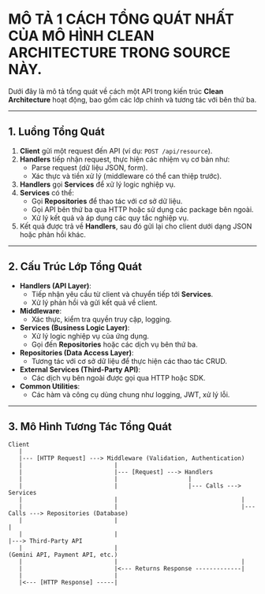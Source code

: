 # MÔ TẢ 1 CÁCH TỔNG QUÁT NHẤT CỦA MÔ HÌNH CLEAN ARCHITECTURE TRONG SOURCE NÀY.
Dưới đây là mô tả tổng quát về cách một API trong kiến trúc **Clean Architecture** hoạt động, bao gồm các lớp chính và tương tác với bên thứ ba.

---

## 1. **Luồng Tổng Quát**

1. **Client** gửi một request đến API (ví dụ: `POST /api/resource`).
2. **Handlers** tiếp nhận request, thực hiện các nhiệm vụ cơ bản như:
   - Parse request (dữ liệu JSON, form).
   - Xác thực và tiền xử lý (middleware có thể can thiệp trước).
3. **Handlers** gọi **Services** để xử lý logic nghiệp vụ.
4. **Services** có thể:
   - Gọi **Repositories** để thao tác với cơ sở dữ liệu.
   - Gọi API bên thứ ba qua HTTP hoặc sử dụng các package bên ngoài.
   - Xử lý kết quả và áp dụng các quy tắc nghiệp vụ.
5. Kết quả được trả về **Handlers**, sau đó gửi lại cho client dưới dạng JSON hoặc phản hồi khác.

---

## 2. **Cấu Trúc Lớp Tổng Quát**

- **Handlers (API Layer)**:
  - Tiếp nhận yêu cầu từ client và chuyển tiếp tới **Services**.
  - Xử lý phản hồi và gửi kết quả về client.
- **Middleware**:
  - Xác thực, kiểm tra quyền truy cập, logging.
- **Services (Business Logic Layer)**:
  - Xử lý logic nghiệp vụ của ứng dụng.
  - Gọi đến **Repositories** hoặc các dịch vụ bên thứ ba.
- **Repositories (Data Access Layer)**:
  - Tương tác với cơ sở dữ liệu để thực hiện các thao tác CRUD.
- **External Services (Third-Party API)**:
  - Các dịch vụ bên ngoài được gọi qua HTTP hoặc SDK.
- **Common Utilities**:
  - Các hàm và công cụ dùng chung như logging, JWT, xử lý lỗi.

---

## 3. **Mô Hình Tương Tác Tổng Quát**

```plaintext
Client
   |
   |--- [HTTP Request] ---> Middleware (Validation, Authentication)
   |                          |
   |                          |--- [Request] ---> Handlers
   |                          |                    |
   |                          |                    |--- Calls ---> Services
   |                          |                                   |
   |                          |                                   |--- Calls ---> Repositories (Database)
   |                          |                                             |
   |                          |                                             |---> Third-Party API
   |                          |                                                  (Gemini API, Payment API, etc.)
   |                          |                                   |
   |                          |<--- Returns Response -------------|
   |                          |
   |<--- [HTTP Response] -----|


